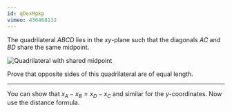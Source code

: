 ```yaml
---
id: qDexMpkp
vimeo: 436468132
---
```


The quadrilateral $ABCD$ lies in the $xy$-plane such that the diagonals $AC$ and $BD$ share the same midpoint.

![Quadrilateral with shared midpoint](/img/learn/geom-04.svg)

Prove that opposite sides of this quadrilateral are of equal length.

---

You can show that $x_A - x_B = x_D - x_C$ and similar for the $y$-coordinates. Now use the distance formula.
